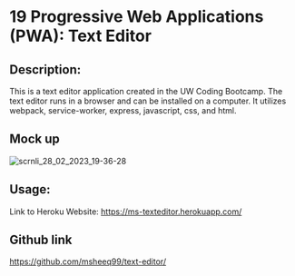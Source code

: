 # 19 Progressive Web Applications (PWA): Text Editor

## Description:
This is a text editor application created in the UW Coding Bootcamp. The text editor runs in a browser and can be installed on a computer. It utilizes webpack, service-worker, express, javascript, css, and html.

## Mock up

![scrnli_28_02_2023_19-36-28](https://user-images.githubusercontent.com/113865888/221960260-6f6e5e31-148e-4070-887c-d5ad8d5c0bac.png)


## Usage:

Link to Heroku Website: https://ms-texteditor.herokuapp.com/


## Github link
https://github.com/msheeq99/text-editor/




